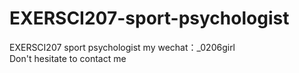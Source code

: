 # EXERSCI207-sport-psychologist
EXERSCI207 sport psychologist my wechat：_0206girl Don't hesitate to contact me

